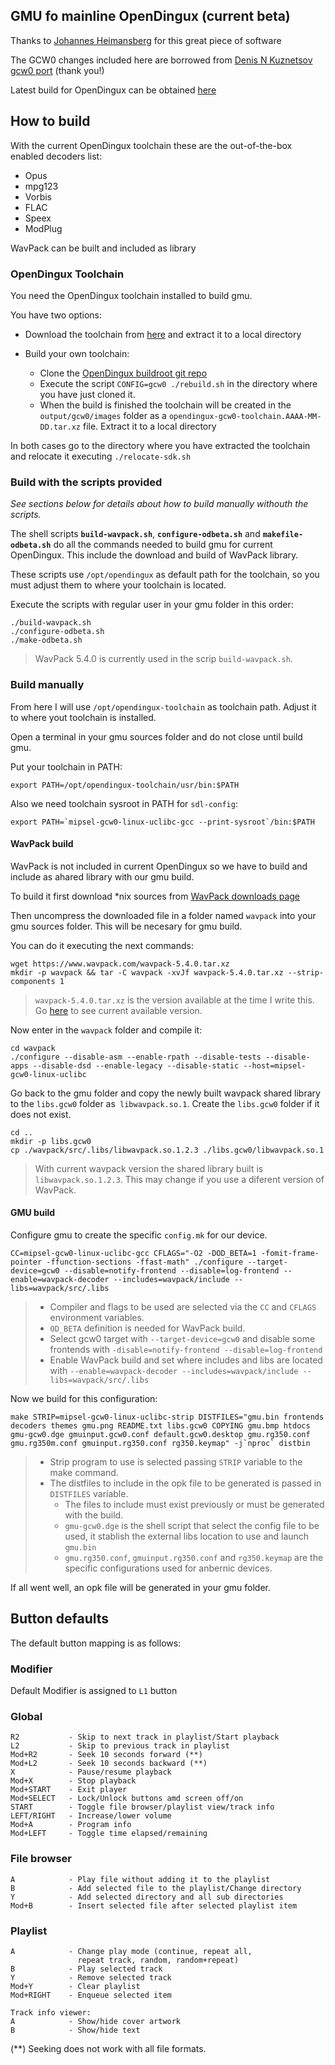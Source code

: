 ## GMU fo mainline OpenDingux (current beta)

Thanks to [Johannes Heimansberg](http://wej.k.vu/projects/gmu/) for this great piece of software

The GCW0 changes included here are borrowed from [Denis N Kuznetsov gcw0 port](https://github.com/denis-n-kuznetsov/gmu) (thank you!)

Latest build for OpenDingux can be obtained [here](http://od.abstraction.se/opendingux/latest/)

## How to build

With the current OpenDingux toolchain these are the out-of-the-box enabled decoders list:

- Opus
- mpg123
- Vorbis
- FLAC
- Speex
- ModPlug

WavPack can be built and included as library


### OpenDingux Toolchain

You need the OpenDingux toolchain installed to build gmu.

You have two options:

- Download the toolchain from [here](http://od.abstraction.se/opendingux/toolchain/) and extract it to a local directory 
- Build your own toolchain:

    - Clone the [OpenDingux buildroot git repo](`https://github.com/OpenDingux/buildroot`)
    - Execute the script `CONFIG=gcw0 ./rebuild.sh` in the directory where you have just cloned it.
    - When the build is finished the toolchain will be created in the `output/gcw0/images` folder as a `opendingux-gcw0-toolchain.AAAA-MM-DD.tar.xz` file. Extract it to a local directory

In both cases go to the directory where you have extracted the toolchain and relocate it executing `./relocate-sdk.sh`


### Build with the scripts provided

_See sections below for details about how to build manually withouth the scripts._

The shell scripts **`build-wavpack.sh`**, **`configure-odbeta.sh`** and **`makefile-odbeta.sh`** do all the commands needed to build gmu for current OpenDingux. This include the download and build of WavPack library. 

These scripts use `/opt/opendingux` as default path for the toolchain, so you must adjust them to where your toolchain is located.

Execute the scripts with regular user in your gmu folder in this order:

    ./build-wavpack.sh
    ./configure-odbeta.sh
    ./make-odbeta.sh

> WavPack 5.4.0 is currently used in the scrip `build-wavpack.sh`.


### Build manually

From here I will use `/opt/opendingux-toolchain` as toolchain path. Adjust it to where yout toolchain is installed.

Open a terminal in your gmu sources folder and do not close until build gmu.

Put your toolchain in PATH:

    export PATH=/opt/opendingux-toolchain/usr/bin:$PATH

Also we need toolchain sysroot in PATH for `sdl-config`:

    export PATH=`mipsel-gcw0-linux-uclibc-gcc --print-sysroot`/bin:$PATH 

#### WavPack build

WavPack is not included in current OpenDingux so we have to build and include as ahared library with our gmu build.

To build it first download *nix sources from [WavPack downloads page](https://www.wavpack.com/downloads.html#sources)

Then uncompress the downloaded file in a folder named `wavpack` into your gmu sources folder. This will be necesary for gmu build.

You can do it executing the next commands:

    wget https://www.wavpack.com/wavpack-5.4.0.tar.xz
    mkdir -p wavpack && tar -C wavpack -xvJf wavpack-5.4.0.tar.xz --strip-components 1

> `wavpack-5.4.0.tar.xz` is the version available at the time I write this. Go [here](https://www.wavpack.com/downloads.html) to see current available version.

Now enter in the `wavpack` folder and compile it:

    cd wavpack
    ./configure --disable-asm --enable-rpath --disable-tests --disable-apps --disable-dsd --enable-legacy --disable-static --host=mipsel-gcw0-linux-uclibc

Go back to the gmu folder and copy the newly built wavpack shared library to the `libs.gcw0` folder as` libwavpack.so.1`. Create the `libs.gcw0` folder if it does not exist.

    cd ..
    mkdir -p libs.gcw0
    cp ./wavpack/src/.libs/libwavpack.so.1.2.3 ./libs.gcw0/libwavpack.so.1

> With current wavpack version the shared library built is `libwavpack.so.1.2.3`. This may change if you use a diferent version of WavPack.


#### GMU build

Configure gmu to create the specific `config.mk` for our device.

    CC=mipsel-gcw0-linux-uclibc-gcc CFLAGS="-O2 -DOD_BETA=1 -fomit-frame-pointer -ffunction-sections -ffast-math" ./configure --target-device=gcw0 --disable=notify-frontend --disable=log-frontend --enable=wavpack-decoder --includes=wavpack/include --libs=wavpack/src/.libs

>- Compiler and flags to be used are selected via the `CC` and `CFLAGS` environment variables.
>- `OD_BETA` definition is needed for WavPack build. 
>- Select gcw0 target with `--target-device=gcw0` and disable some frontends with `-disable=notify-frontend --disable=log-frontend`
>- Enable WavPack build and set where includes and libs are located with `--enable=wavpack-decoder --includes=wavpack/include --libs=wavpack/src/.libs`


Now we build for this configuration:

    make STRIP=mipsel-gcw0-linux-uclibc-strip DISTFILES="gmu.bin frontends decoders themes gmu.png README.txt libs.gcw0 COPYING gmu.bmp htdocs gmu-gcw0.dge gmuinput.gcw0.conf default.gcw0.desktop gmu.rg350.conf gmu.rg350m.conf gmuinput.rg350.conf rg350.keymap" -j`nproc` distbin

>- Strip program to use is selected passing `STRIP` variable to the make command.
>- The distfiles to include in the opk file to be generated is passed in `DISTFILES` variable.
>     - The files to include must exist previously or must be generated with the build.
>     - `gmu-gcw0.dge` is the shell script that select the config file to be used, it stablish the external libs location to use and launch `gmu.bin`
>     - `gmu.rg350.conf`, `gmuinput.rg350.conf` and `rg350.keymap` are the specific configurations used for anbernic devices.

If all went well, an opk file will be generated in your gmu folder.

## Button defaults

The default button mapping is as follows:

### Modifier
Default Modifier is assigned to `L1` button

### Global

```
R2           - Skip to next track in playlist/Start playback
L2           - Skip to previous track in playlist
Mod+R2       - Seek 10 seconds forward (**)
Mod+L2       - Seek 10 seconds backward (**)
X            - Pause/resume playback
Mod+X        - Stop playback
Mod+START    - Exit player
Mod+SELECT   - Lock/Unlock buttons amd screen off/on
START        - Toggle file browser/playlist view/track info
LEFT/RIGHT   - Increase/lower volume
Mod+A        - Program info
Mod+LEFT     - Toggle time elapsed/remaining
```

### File browser

```
A            - Play file without adding it to the playlist
B            - Add selected file to the playlist/Change directory
Y            - Add selected directory and all sub directories
Mod+B        - Insert selected file after selected playlist item
```

### Playlist

```
A            - Change play mode (continue, repeat all, 
               repeat track, random, random+repeat)
B            - Play selected track
Y            - Remove selected track
Mod+Y        - Clear playlist
Mod+RIGHT    - Enqueue selected item

Track info viewer:
A            - Show/hide cover artwork
B            - Show/hide text
```

(**) Seeking does not work with all file formats.
